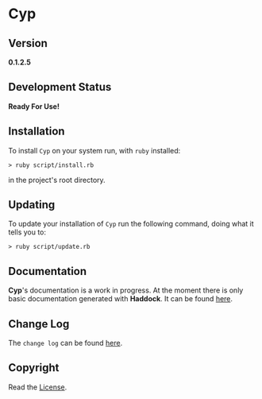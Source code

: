 # Cyp

## Version
**0.1.2.5**

## Development Status
**Ready For Use!**

## Installation
To install `Cyp`
on your system run,
with `ruby` installed:
```
> ruby script/install.rb
```
in the project's root
directory.

## Updating
To update your
installation of
`Cyp` run the
following command,
doing what it tells
you to:
```
> ruby script/update.rb
```

## Documentation
**Cyp**'s documentation
is a work in progress.
At the moment there is
only basic documentation
generated with **Haddock**.
It can be found [here](https://kove-w-o-salter.github.io/Cyp/index.html).

## Change Log
The `change log` can be
found [here](./ChangeLog.md).

## Copyright
Read the [License](./LICENSE).
